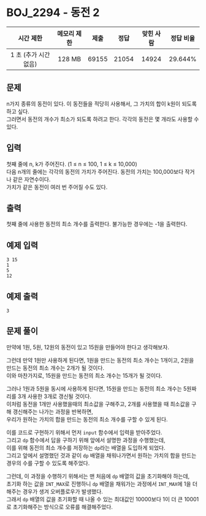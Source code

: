 # BOJ_2294 - 동전 2

|       시간 제한       | 메모리 제한 | 제출  | 정답  | 맞힌 사람 | 정답 비율 |
| :-------------------: | :---------: | :---: | :---: | :-------: | :-------: |
| 1 초 (추가 시간 없음) |   128 MB    | 69155 | 21054 |   14924   |  29.644%  |

## 문제

n가지 종류의 동전이 있다. 이 동전들을 적당히 사용해서, 그 가치의 합이 k원이 되도록 하고 싶다.  
그러면서 동전의 개수가 최소가 되도록 하려고 한다. 각각의 동전은 몇 개라도 사용할 수 있다.

## 입력

첫째 줄에 n, k가 주어진다. (1 ≤ n ≤ 100, 1 ≤ k ≤ 10,000)  
다음 n개의 줄에는 각각의 동전의 가치가 주어진다. 동전의 가치는 100,000보다 작거나 같은 자연수이다.  
가치가 같은 동전이 여러 번 주어질 수도 있다.

## 출력

첫째 줄에 사용한 동전의 최소 개수를 출력한다. 불가능한 경우에는 -1을 출력한다.

## 예제 입력

```
3 15
1
5
12
```

## 예제 출력

```
3
```

## 문제 풀이

만약에 1원, 5원, 12원의 동전이 있고 15원을 만들어야 한다고 생각해보자.

그런데 만약 1원만 사용하게 된다면, 1원을 만드는 동전의 최소 개수는 1개이고, 2원을 만드는 동전의 최소 개수는 2개가 될 것이다.  
이와 마찬가지로, 15원을 만드는 동전의 최소 개수는 15개가 될 것이다.

그러나 1원과 5원을 동시에 사용하게 된다면, 15원을 만드는 동전의 최소 개수는 5원짜리를 3개 사용한 3개로 갱신될 것이다.  
이처럼 동전을 1개만 사용했을때의 최소값을 구해주고, 2개를 사용했을 때 최소값을 구해 갱신해주는 나가는 과정을 반복하면,  
우리가 원하는 가치의 합을 만드는 동전의 최소 개수를 구할 수 있게 된다.

이를 코드로 구현하기 위해서 먼저 `input` 함수에서 입력을 받아주었다.  
그리고 `dp` 함수에서 답을 구하기 위해 앞에서 설명한 과정을 수행했는데,  
이를 위해 동전의 최소 개수를 저장하는 `dp`라는 배열을 도입하게 되었다.  
그리고 앞에서 설명했던 것과 같이 `dp` 배열을 채워나가면서 원하는 가치의 합을 만드는 경우의 수를 구할 수 있도록 해주었다.

그런데, 이 과정을 수행하기 위해서는 맨 처음에 `dp` 배열의 값을 초기화해야 하는데,  
초기화 하는 값을 `INT_MAX`로 진행하니 `dp` 배열을 채워가는 과정에서 `INT_MAX`에 1을 더해주는 경우가 생겨 오버플로우가 발생했다.  
그래서 `dp` 배열의 값을 초기화할 때 나올 수 있는 최대값인 10000보다 1이 더 큰 10001로 초기화해주는 방식으로 오류를 해결해주었다.
